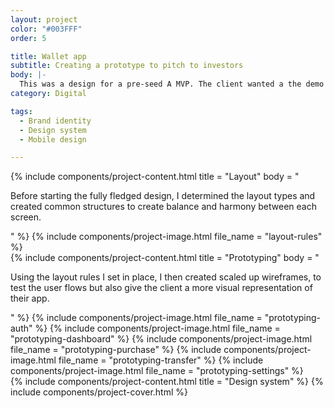 ```yaml
---
layout: project
color: "#003FFF"
order: 5

title: Wallet app
subtitle: Creating a prototype to pitch to investors
body: |-
  This was a design for a pre-seed A MVP. The client wanted a the demo app to be graphically appealing, so I created a cool design system and then prototyped the first features for the developers to code.
category: Digital

tags:
  - Brand identity
  - Design system
  - Mobile design

---
```


<div class="section">
  <div class="section__container">
    {% include components/project-content.html
      title = "Layout"
      body = "
        <p>Before starting the fully fledged design, I determined the layout types and created common structures to create balance and harmony between each screen.</p>
      "
    %}
    {% include components/project-image.html file_name = "layout-rules" %}
  </div>
</div>

<div class="section">
  <div class="section__container">
    {% include components/project-content.html
      title = "Prototyping"
      body = "
        <p>Using the layout rules I set in place, I then created scaled up wireframes, to test the user flows but also give the client a more visual representation of their app.</p>
      "
    %}
    {% include components/project-image.html file_name = "prototyping-auth" %}
    {% include components/project-image.html file_name = "prototyping-dashboard" %}
    {% include components/project-image.html file_name = "prototyping-purchase" %}
    {% include components/project-image.html file_name = "prototyping-transfer" %}
    {% include components/project-image.html file_name = "prototyping-settings" %}
  </div>
</div>

<div class="section">
  <div class="section__container">
    {% include components/project-content.html
      title = "Design system"
    %}
    {% include components/project-cover.html %}
  </div>
</div>
